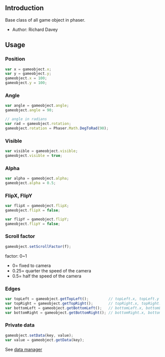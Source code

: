 ## Introduction

Base class of all game object in phaser.

- Author: Richard Davey

## Usage

### Position

```javascript
var x = gameobject.x;
var y = gameobject.y;
gameobject.x = 100;
gameobject.y = 100;
```

### Angle

```javascript
var angle = gameobject.angle;
gameobject.angle = 90;

// angle in radians
var rad = gameobject.rotation;
gameobject.rotation = Phaser.Math.DegToRad(90);
```

### Visible

```javascript
var visible = gameobject.visible;
gameobject.visible = true;
```

### Alpha

```javascript
var alpha = gameobject.alpha;
gameobject.alpha = 0.5;
```

### FlipX, FlipY

```javascript
var flipX = gameobject.flipX;
gameobject.flipX = false;

var flipY = gameobject.flipY;
gameobject.flipY = false;
```

### Scroll factor

```javascript
gameobject.setScrollFactor(f);
```

factor: 0~1

- 0= fixed to camera
- 0.25= quarter the speed of the camera
- 0.5= half the speed of the camera

### Edges

```javascript
var topLeft = gameobject.getTopLeft();         // topLeft.x, topLeft.y
var topRight = gameobject.getTopRight();       // topRight.x, topRight.y
var bottomLeft = gameobject.getBottomLeft();   // bottomLeft.x, bottomLeft.y
var bottomRight = gameobject.getBottomRight(); // bottomRight.x, bottomRight.y
```

### Private data

```javascript
gameobject.setData(key, value);
var value = gameobject.getData(key);
```

See [data manager](datamanager.md)